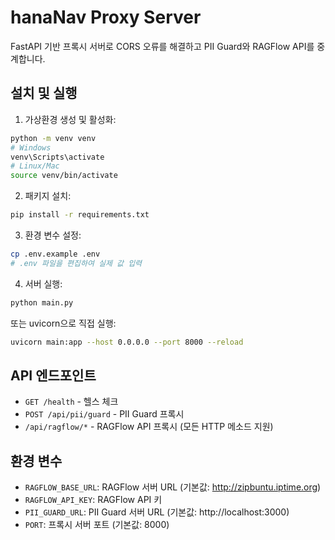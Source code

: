 # hanaNav Proxy Server

FastAPI 기반 프록시 서버로 CORS 오류를 해결하고 PII Guard와 RAGFlow API를 중계합니다.

## 설치 및 실행

1. 가상환경 생성 및 활성화:
```bash
python -m venv venv
# Windows
venv\Scripts\activate
# Linux/Mac
source venv/bin/activate
```

2. 패키지 설치:
```bash
pip install -r requirements.txt
```

3. 환경 변수 설정:
```bash
cp .env.example .env
# .env 파일을 편집하여 실제 값 입력
```

4. 서버 실행:
```bash
python main.py
```

또는 uvicorn으로 직접 실행:
```bash
uvicorn main:app --host 0.0.0.0 --port 8000 --reload
```

## API 엔드포인트

- `GET /health` - 헬스 체크
- `POST /api/pii/guard` - PII Guard 프록시
- `/api/ragflow/*` - RAGFlow API 프록시 (모든 HTTP 메소드 지원)

## 환경 변수

- `RAGFLOW_BASE_URL`: RAGFlow 서버 URL (기본값: http://zipbuntu.iptime.org)
- `RAGFLOW_API_KEY`: RAGFlow API 키
- `PII_GUARD_URL`: PII Guard 서버 URL (기본값: http://localhost:3000)
- `PORT`: 프록시 서버 포트 (기본값: 8000)
